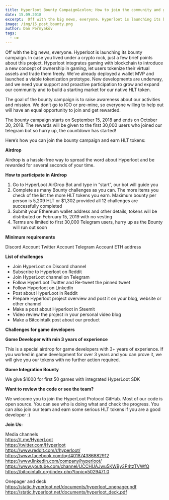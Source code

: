 ```yaml
---
title: Hyperloot Bounty Campaign&colon; How to join the community and get some shiny tokens
date: 15.09.2018
excerpt:  Off with the big news, everyone. Hyperloot is launching its bounty campaign. In case you lived under a crypto rock, just a few brief points about this project.
image: /img/15_post_bounty.png
author: Dan Permyakov
tags:
  - ux
---
```


Off with the big news, everyone. Hyperloot is launching its bounty campaign. In case you lived under a crypto rock, just a few brief points about this project. Hyperloot integrates gaming with blockchain to introduce a new concept of ownership in gaming, let users tokenize their virtual assets and trade them freely. We’ve already deployed a wallet MVP and launched a viable tokenization prototype. New developments are underway, and we need your support and proactive participation to grow and expand our community and to build a starting market for our native HLT token.

The goal of the bounty campaign is to raise awareness about our activities and mission. We don’t go to ICO or pre-mine, so everyone willing to help out will have an equal opportunity to join and get rewarded.

The bounty campaign starts on September 15, 2018 and ends on October 30, 2018. The rewards will be given to the first 30,000 users who joined our telegram bot so hurry up, the countdown has started!

Here’s how you can join the bounty campaign and earn HLT tokens:

**Airdrop**

Airdrop is a hassle-free way to spread the word about Hyperloot and be rewarded for several seconds of your time.

**How to participate in Airdrop**

1. Go to HyperLoot AirDrop Bot and type in “start”, our bot will guide you
2. Complete as many Bounty challenges as you can. The more items you check of the list the more HLT tokens you earn. Maximum bounty per person is 5,209 HLT or $1,302 provided all 12 challenges are successfully completed
3. Submit your Ethereum wallet address and other details, tokens will be distributed on February 15, 2019 with no vesting
4. Terms are limited to first 30,000 Telegram users, hurry up as the Bounty will run out soon


**Minimum requirements**

Discord Account
Twitter Account
Telegram Account
ETH address

**List of challenges**

* Join HyperLoot on Discord channel
* Subscribe to Hyperloot on Reddit
* Join HyperLoot channel on Telegram
* Follow HyperLoot Twitter and Re-tweet the pinned tweet
* Follow Hyperloot on LinkedIn
* Post about HyperLoot in Reddit
* Prepare Hyperloot project overview and post it on your blog, website or other channel
* Make a post about Hyperloot in Steemit
* Video review the project in your personal video blog
* Make a Bitcointalk post about our product


**Challenges for game developers**

**Game Developer with min 3 years of experience**

This is a special airdrop for game developers with 3+ years of experience. If you worked in game development for over 3 years and you can prove it, we will give you our tokens with no further action required.


**Game Integration Bounty**


We give $1000 for first 50 games with integrated HyperLoot SDK

**Want to review the code or see the team?**

We welcome you to join the HyperLoot Protocol GitHub. Most of our code is open source. You can see who is doing what and check the progress. You can also join our team and earn some serious HLT tokens if you are a good developer :)

**Join Us:**

Media channels</br>
https://t.me/HyperLoot</br>
https://twitter.com/Hyperloot</br>
https://www.reddit.com/r/hyperloot/</br>
https://www.facebook.com/pg/401874386882912</br>
https://www.linkedin.com/company/hyperloot/</br>
https://www.youtube.com/channel/UCCHUAJwu5KWBy3P4tzTVWfQ</br>
https://bitcointalk.org/index.php?topic=5029471.0</br>

Onepager and deck</br>
https://static.hyperloot.net/documents/hyperloot_onepager.pdf</br>
https://static.hyperloot.net/documents/hyperloot_deck.pdf
